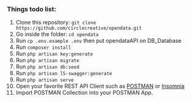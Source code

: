 
### Things todo list:
1. Clone this repository: `git clone https://github.com/circlecreative/opendata.git`
2. Go inside the folder: `cd opendata`
3. Run `cp .env.example .env` then put opendataAPI on DB_Database
4. Run `composer install`
5. Run `php artisan key:generate`
6. Run `php artisan migrate`
7. Run `php artisan db:seed`
8. Run `php artisan l5-swagger:generate`
9. Run `php artisan serve`
10. Open your favorite REST API Client such as [POSTMAN](https://www.postman.com/downloads/) or [Insomnia](https://insomnia.rest/download/)
11. Import POSTMAN Collection into your POSTMAN App.
